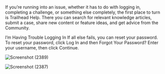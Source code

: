  If you’re running into an issue, whether it has to do with logging in, completing a challenge, or something else completely, the first place to turn is Trailhead Help. There you can search for relevant knowledge articles, submit a case, share new content or feature ideas, and get advice from the Community.
 
 
I’m Having Trouble Logging In
If all else fails, you can reset your password. To reset your password, click Log In and then Forgot Your Password? Enter your username, then click Continue.

![Screenshot (2389)](https://user-images.githubusercontent.com/91931504/181203066-21d02726-ae23-4fbc-975f-ff1a8d3b4c73.png)

 ![Screenshot (2387)](https://user-images.githubusercontent.com/91931504/181202222-0be6d371-ee12-4f5c-a76b-e2f7646af2b5.png)
